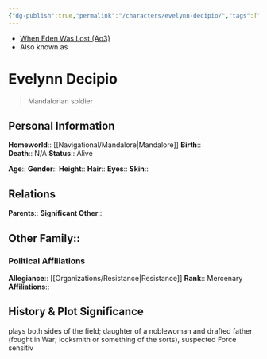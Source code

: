 ```yaml
---
{"dg-publish":true,"permalink":"/characters/evelynn-decipio/","tags":["bountyhunter","forcesensitive","unfinished"]}
---
```


- [When Eden Was Lost (Ao3)](https://archiveofourown.org/works/19334440/chapters/45992584)
- Also known as
# Evelynn Decipio
> Mandalorian soldier
## Personal Information

**Homeworld**::  [[Navigational/Mandalore\|Mandalore]]
**Birth**::  
**Death**::  N/A
**Status**::  Alive

**Age**:: 
**Gender**:: 
**Height**:: 
**Hair**:: 
**Eyes**:: 
**Skin**:: 

## Relations

**Parents**:: 
**Significant Other**::

**Other Family**::
- 

### Political Affiliations

**Allegiance**::  [[Organizations/Resistance\|Resistance]]
**Rank**::  Mercenary
**Affiliations**::  

## History & Plot Significance

plays both sides of the field; daughter of a noblewoman and drafted father (fought in War; locksmith or something of the sorts), suspected Force sensitiv